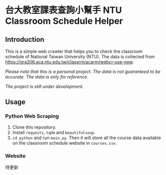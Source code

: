 # 台大教室課表查詢小幫手 NTU Classroom Schedule Helper

## Introduction
This is a simple web crawler that helps you to check the classroom schedule of National Taiwan University (NTU). The data is collected from https://gra206.aca.ntu.edu.tw/classrm/acarm/webcr-use-new.

*Please note that this is a personal project. The data is not guaranteed to be accurate. The data is only for reference.*  

*The project is still under development.*

## Usage
### Python Web Scraping
1. Clone this repository.
2. Install `requests`, `tqdm` and `beautifulsoup`.
3. `cd python` and run `main.py`. Then it will store all the course data available on the classroom schedule website in `courses.csv`.

### Website
待更新
